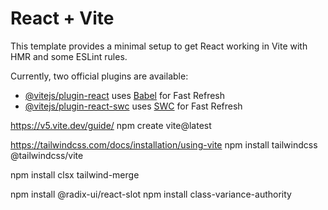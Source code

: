 # React + Vite

This template provides a minimal setup to get React working in Vite with HMR and some ESLint rules.

Currently, two official plugins are available:

-   [@vitejs/plugin-react](https://github.com/vitejs/vite-plugin-react/blob/main/packages/plugin-react/README.md) uses [Babel](https://babeljs.io/) for Fast Refresh
-   [@vitejs/plugin-react-swc](https://github.com/vitejs/vite-plugin-react-swc) uses [SWC](https://swc.rs/) for Fast Refresh

https://v5.vite.dev/guide/
npm create vite@latest

https://tailwindcss.com/docs/installation/using-vite
npm install tailwindcss @tailwindcss/vite

npm install clsx tailwind-merge

npm install @radix-ui/react-slot
npm install class-variance-authority
